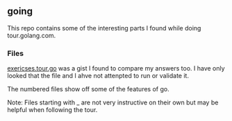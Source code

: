 ## going

This repo contains some of the interesting parts I found while doing tour.golang.com.

### Files

[exericses.tour.go](exercises.tour.go) was a gist I found to compare my answers too. I have only
looked that the file and I ahve not attenpted to run or validate it.

The numbered files show off some of the features of go.

Note: Files starting with _ are not very instructive on their own but may be helpful when following the tour.
